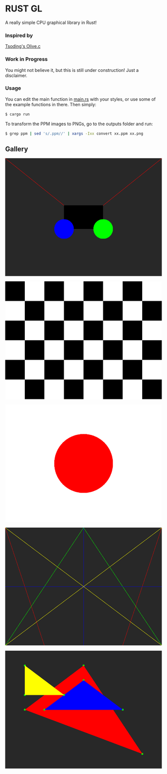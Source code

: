 # RUST GL

A really simple CPU graphical library in Rust!

### Inspired by
[Tsoding's Olive.c](https://github.com/tsoding/olive.c)

### Work in Progress

You might not believe it, but this is still under construction! Just a disclaimer.

### Usage

You can edit the main function in [main.rs](./src/main.rs) with your styles, or use some of the example functions in there. Then simply:

```sh
$ cargo run
```

To transform the PPM images to PNGs, go to the outputs folder and run:
```sh
$ grep ppm | sed 's/.ppm//' | xargs -Ixx convert xx.ppm xx.png
```

## Gallery

![logo](./outputs/logo.png)

![checker](./outputs/checker_example.png)

![japan](./outputs/japan_flag_example.png)

![lines](./outputs/lines_example.png)

![triangles](./outputs/triangles_example.png)

